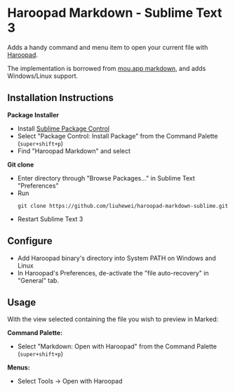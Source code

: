
# Haroopad Markdown - Sublime Text 3

Adds a handy command and menu item to open your current file with [Haroopad](http://pad.haroopress.com/).

The implementation is borrowed from [mou.app markdown](https://github.com/rwoody/mou-markdown-sublime), and adds Windows/Linux support.

## Installation Instructions

**Package Installer**

* Install [Sublime Package Control](http://wbond.net/sublime_packages/package_control)
* Select "Package Control: Install Package" from the Command Palette (`super+shift+p`)
* Find "Haroopad Markdown" and select

**Git clone**
* Enter directory through "Browse Packages..." in Sublime Text "Preferences"
* Run
    ```
    git clone https://github.com/liuhewei/haroopad-markdown-sublime.git
    ```
* Restart Sublime Text 3

## Configure
* Add Haroopad binary's directory into System PATH on Windows and Linux
* In Haroopad's Preferences, de-activate the "file auto-recovery" in "General" tab.

## Usage

With the view selected containing the file you wish to preview in Marked:

**Command Palette:**

* Select "Markdown: Open with Haroopad" from the Command Palette (`super+shift+p`)

**Menus:**

* Select Tools → Open with Haroopad


